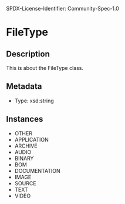 SPDX-License-Identifier: Community-Spec-1.0

# FileType

## Description

This is about the FileType class.

## Metadata

- Type: xsd:string

## Instances

- OTHER
- APPLICATION
- ARCHIVE
- AUDIO
- BINARY
- BOM
- DOCUMENTATION
- IMAGE
- SOURCE
- TEXT
- VIDEO

